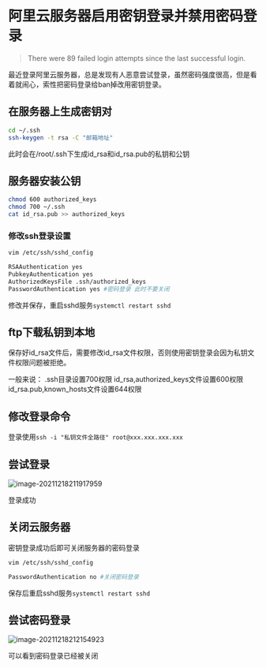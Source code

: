 # 阿里云服务器启用密钥登录并禁用密码登录



> There were 89 failed login attempts since the last successful login.

最近登录阿里云服务器，总是发现有人恶意尝试登录，虽然密码强度很高，但是看着就闹心，索性把密码登录给ban掉改用密钥登录。



## 在服务器上生成密钥对

```bash
cd ~/.ssh
ssh-keygen -t rsa -C "邮箱地址"
```

此时会在/root/.ssh下生成id_rsa和id_rsa.pub的私钥和公钥

## 服务器安装公钥

```bash
chmod 600 authorized_keys
chmod 700 ~/.ssh
cat id_rsa.pub >> authorized_keys
```

### 修改ssh登录设置

```bash
vim /etc/ssh/sshd_config

RSAAuthentication yes
PubkeyAuthentication yes
AuthorizedKeysFile .ssh/authorized_keys
PasswordAuthentication yes #密码登录 此时不要关闭
```

修改并保存，重启sshd服务`systemctl restart sshd`

## ftp下载私钥到本地

保存好id_rsa文件后，需要修改id_rsa文件权限，否则使用密钥登录会因为私钥文件权限问题被拒绝。

一般来说：
.ssh目录设置700权限
id_rsa,authorized_keys文件设置600权限
id_rsa.pub,known_hosts文件设置644权限

## 修改登录命令

登录使用`ssh -i "私钥文件全路径" root@xxx.xxx.xxx.xxx`

## 尝试登录

![image-20211218211917959](https://io.storyxc.com/image-20211218211917959.png)



登录成功

## 关闭云服务器

密钥登录成功后即可关闭服务器的密码登录

```bash
vim /etc/ssh/sshd_config

PasswordAuthentication no #关闭密码登录
```

保存后重启sshd服务`systemctl restart sshd`



## 尝试密码登录

![image-20211218212154923](https://io.storyxc.com/image-20211218212154923.png)

可以看到密码登录已经被关闭